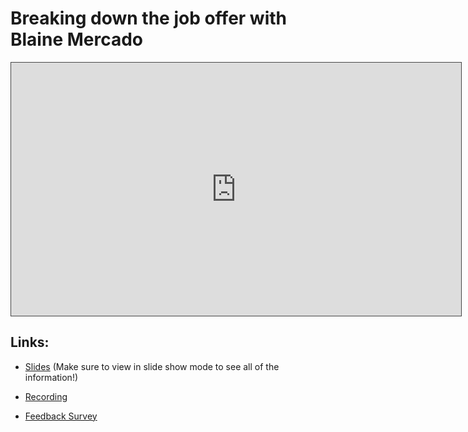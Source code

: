 # Breaking down the job offer with Blaine Mercado

<iframe src="https://adaacademy.hosted.panopto.com/Panopto/Pages/Embed.aspx?id=75fc8ebf-410a-477d-bb3f-ad510170e76d&autoplay=false&offerviewer=true&showtitle=true&showbrand=false&start=0&interactivity=all" height="405" width="720" style="border: 1px solid #464646;" allowfullscreen allow="autoplay"></iframe>

## Links: 
- [Slides](https://drive.google.com/file/d/10gYzVrydfWtGpQtNvqTVmgntvjQx9vwF/view?usp=sharing) (Make sure to view in slide show mode to see all of the information!) 

- [Recording](https://adaacademy.hosted.panopto.com/Panopto/Pages/Viewer.aspx?id=75fc8ebf-410a-477d-bb3f-ad510170e76d)

- [Feedback Survey](https://docs.google.com/forms/d/e/1FAIpQLSeZkNk4868CwbkHFIg9Z6r1crYSgTbT10Cw1BxkMrroq9_GFw/viewform?usp=sf_link)
